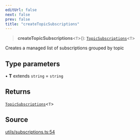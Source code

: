 ```yaml
---
editUrl: false
next: false
prev: false
title: "createTopicSubscriptions"
---
```


> **createTopicSubscriptions**\<`T`\>(): [`TopicSubscriptions`](../type-aliases/TopicSubscriptions.md)\<`T`\>

Creates a managed list of subscriptions grouped by topic

## Type parameters

• **T** extends `string` = `string`

## Returns

[`TopicSubscriptions`](../type-aliases/TopicSubscriptions.md)\<`T`\>

## Source

[utils/subscriptions.ts:54](https://github.com/nodenogg-in/alpha-p2p/blob/e46703f/packages/statekit/src/utils/subscriptions.ts#L54)
